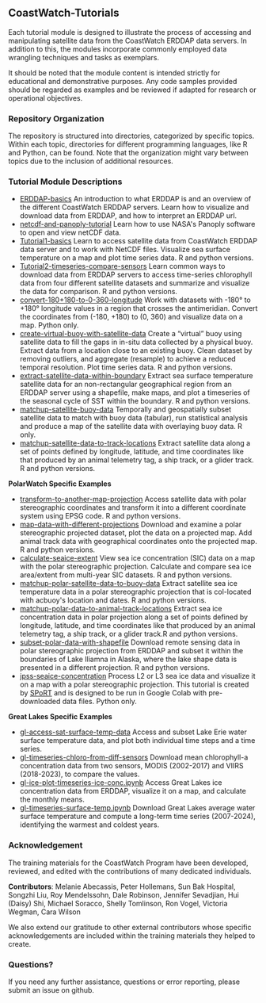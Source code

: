 ## CoastWatch-Tutorials

Each tutorial module is designed to illustrate the process of accessing and manipulating satellite data from the CoastWatch ERDDAP data servers. In addition to this, the modules incorporate commonly employed data wrangling techniques and tasks as exemplars. 

It should be noted that the module content is intended strictly for educational and demonstrative purposes. Any code samples provided should be regarded as examples and be reviewed if adapted for research or operational objectives.

### Repository Organization
The repository is structured into directories, categorized by specific topics. Within each topic, directories for different programming languages, like R and Python, can be found. Note that the organization might vary between topics due to the inclusion of additional resources.


### Tutorial Module Descriptions

* [ERDDAP-basics](ERDDAP-basics)
An introduction to what ERDDAP is and an overview of the different CoastWatch ERDDAP servers.  Learn how to visualize and download data from ERDDAP, and how to interpret an ERDDAP url.
* [netcdf-and-panoply-tutorial](netcdf-and-panoply-tutorial)
Learn how to use NASA's Panoply software to open and view netCDF data. 
* [Tutorial1-basics](Tutorial1-basics) 
Learn to access satellite data from CoastWatch ERDDAP data server and to work with NetCDF files.  Visualize sea surface temperature on a map and plot time series data. R and python versions. 
* [Tutorial2-timeseries-compare-sensors](Tutorial2-timeseries-compare-sensors)
Learn common ways to download data from ERDDAP servers to access time-series chlorophyll data from four different satellite datasets and summarize and visualize the data for comparison. R and python versions. 
* [convert-180+180-to-0-360-longitude](convert-180+180-to-0-360-longitude)
Work with datasets with -180&deg; to +180&deg; longitude values in a region that crosses the antimeridian.  Convert the coordinates from (-180, +180) to (0, 360)  and visualize data on a map. Python only. 
* [create-virtual-buoy-with-satellite-data](create-virtual-buoy-with-satellite-data)
  Create a “virtual” buoy using satellite data to fill the gaps in in-situ data collected by a physical buoy. Extract data from a location close to an existing buoy.  Clean dataset by removing outliers, and aggregate (resample) to achieve a reduced temporal resolution.  Plot time series data. R and python versions. 
* [extract-satellite-data-within-boundary](extract-satellite-data-within-boundary)
  Extract sea surface temperature satellite data for an non-rectangular geographical region from an ERDDAP server using a shapefile, make maps, and plot a timeseries of the seasonal cycle of SST within the boundary. R and python versions. 
* [matchup-satellite-buoy-data](matchup-satellite-buoy-data)
  Temporally and geospatially subset satellite data to match with buoy data (tabular), run statistical analysis and produce a map of the satellite data with overlaying buoy data. R only. 
* [matchup-satellite-data-to-track-locations](matchup-satellite-data-to-track-locations)
  Extract satellite data along a set of points defined by longitude, latitude, and time coordinates like that produced by an animal telemetry tag, a ship track, or a glider track. R and python versions.
  
__PolarWatch Specific Examples__

* [transform-to-another-map-projection](transform-to-another-map-projection)
  	Access satellite data with polar stereographic coordinates and transform it into a different coordinate system using EPSG code. R and python versions. 
* [map-data-with-different-projections](map-data-with-different-projections)
  Download and examine a polar stereographic projected dataset, plot the data on a projected map.  Add animal track data with geographical coordinates onto the projected map. R and python versions. 
* [calculate-seaice-extent](calculate-seaice-extent)
  View sea ice concentration (SIC) data on a map with the polar stereographic projection.  Calculate and compare sea ice area/extent from multi-year SIC datasets. R and python versions. 
* [matchup-polar-satellite-data-to-buoy-data](matchup-polar-satellite-data-to-buoy-data)
   Extract satellite sea ice temperature data in a polar stereographic projection that is col-located with acbuoy's location and dates. R and python versions.
* [matchup-polar-data-to-animal-track-locations](matchup-polar-data-to-animal-track-locations)
  Extract sea ice concentration data in polar projection along a set of points defined by longitude, latitude, and time coordinates like that produced by an animal telemetry tag, a ship track, or a glider track.R and python versions.
* [subset-polar-data-with-shapefile](subset-polar-data-with-shapefile)
  Download remote sensing data in polar stereographic projection from ERDDAP and subset it within the boundaries of Lake Iliamna in Alaska, where the lake shape data is presented in a different projection. R and python versions.
* [jpss-seaice-concentration](jpss-projects/sport-jpss-seaice)
  Process L2 or L3 sea ice data and visualize it on a map with a polar stereographic projection. This tutorial is created by [SPoRT](https://weather.ndc.nasa.gov/sport/) and is designed to be run in Google Colab with pre-downloaded data files. Python only.
 

__Great Lakes Specific Examples__

* [gl-access-sat-surface-temp-data](great-lakes-examples/gl-access-sat-surface-temp-data.ipynb)
Access and subset Lake Erie water surface temperature data, and plot both individual time steps and a time series. 
* [gl-timeseries-chloro-from-diff-sensors](great-lakes-examples/gl-timeseries-chloro-from-diff-sensors.ipynb)
Download mean chlorophyll-a concentration data from two sensors, MODIS (2002-2017) and VIIRS (2018-2023), to compare the values.
* [gl-ice-plot-timeseries-ice-conc.ipynb](great-lakes-examples/gl-ice-plot-timeseries-ice-conc.ipynb)
Access Great Lakes ice concentration data from ERDDAP, visualize it on a map, and calculate the monthly means.
* [gl-timeseries-surface-temp.ipynb](great-lakes-examples/gl-timeseries-surface-temp.ipynb)
 Download Great Lakes average water surface temperature and compute a long-term time series (2007-2024), identifying the warmest and coldest years.

### Acknowledgement

The training materials for the CoastWatch Program have been developed, reviewed, and edited with the contributions of many dedicated individuals.

__Contributors__: Melanie Abecassis, Peter Hollemans, Sun Bak Hospital, Songzhi Liu, Roy Mendelssohn, Dale Robinson, Jennifer Sevadjian, Hui (Daisy) Shi, Michael Soracco, Shelly Tomlinson, Ron Vogel, Victoria Wegman, Cara Wilson  


We also extend our gratitude to other external contributors whose specific acknowledgements are included within the training materials they helped to create.
### Questions?

If you need any further assistance, questions or error reporting, please submit an issue on github.


